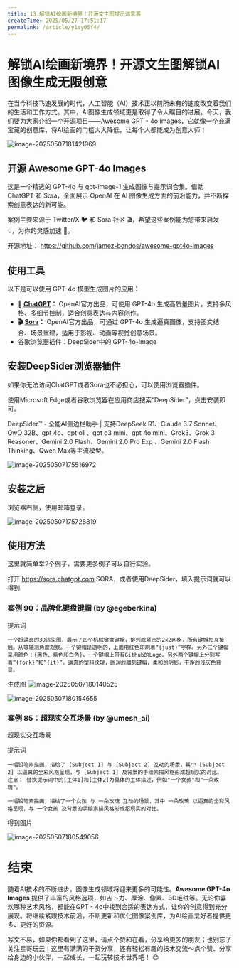 ```yaml
---
title: 13.解锁AI绘画新境界！开源文生图提示词来袭
createTime: 2025/05/27 17:51:17
permalink: /article/y1sy05f4/
---
```

# 解锁AI绘画新境界！开源文生图解锁AI图像生成无限创意

在当今科技飞速发展的时代，人工智能（AI）技术正以前所未有的速度改变着我们的生活和工作方式。其中，AI图像生成领域更是取得了令人瞩目的进展。今天，我们要为大家介绍一个开源项目——Awesome GPT - 4o Images，它就像一个充满宝藏的创意库，将AI绘画的门槛大大降低，让每个人都能成为创意大师！

![image-20250507181421969](https://imgoss.xgss.net/picgo/image-20250507181421969.png?aliyun)

## 开源 Awesome GPT-4o Images

这是一个精选的 GPT-4o 与 gpt-image-1 生成图像与提示词合集。借助 ChatGPT 和 Sora，全面展示 OpenAI 在 AI 图像生成方面的前沿能力，并不断探索创意表达的新可能。

案例主要来源于 Twitter/X 🐦 和 Sora 社区 🎬，希望这些案例能为您带来启发 💡，为你的灵感加速 🚀。

开源地址： https://github.com/jamez-bondos/awesome-gpt4o-images



## 使用工具

以下是可以使用 GPT-4o 模型生成图片的应用：

*   **💬 [ChatGPT](https://chatgpt.com/)：** OpenAI官方出品，可使用 GPT-4o 生成高质量图片，支持多风格、多细节控制，适合创意表达与内容创作。
*   **🎬 [Sora](https://sora.com/)：** OpenAI官方出品，可通过 GPT-4o 生成逼真图像，支持图文结合、场景重建，适用于影视、动画等视觉创意场景。
*   谷歌浏览器插件：DeepSider中的 GPT-4o-Image



## 安装DeepSider浏览器插件

如果你无法访问ChatGPT或者Sora也不必担心，可以使用浏览器插件。

使用Microsoft Edge或者谷歌浏览器在应用商店搜索“DeepSider”，点击安装即可。



DeepSider™ - 全能AI侧边栏助手 | 支持DeepSeek R1、Claude 3.7 Sonnet、QwQ 32B、gpt 4o、gpt o1 、gpt o3 mini、gpt 4o mini、Grok3、Grok 3 Reasoner、Gemini 2.0 Flash、Gemini 2.0 Pro Exp 、Gemini 2.0 Flash Thinking、Qwen Max等主流模型。

![image-20250507175516972](https://imgoss.xgss.net/picgo/image-20250507175516972.png?aliyun)

## 安装之后

浏览器右侧，使用邮箱登录。

![image-20250507175728819](https://imgoss.xgss.net/picgo/image-20250507175728819.png?aliyun)



## 使用方法

这里就简单举2个例子，需要更多例子可以自行实验。

打开 https://sora.chatgpt.com SORA，或者使用DeepSider，填入提示词就可以得到

### 案例 90：品牌化键盘键帽 (by @egeberkina)

提示词

    一个超逼真的3D渲染图，展示了四个机械键盘键帽，排列成紧密的2x2网格，所有键帽相互接触。从等轴测角度观察。一个键帽是透明的，上面用红色印刷着“{just}”字样。另外三个键帽采用颜色：{黑色、紫色和白色}。一个键帽上带有Github的Logo。另外两个键帽上分别写着“{fork}”和“{it}”。逼真的塑料纹理，圆润的雕刻键帽，柔和的阴影，干净的浅灰色背景。

生成图
![image-20250507180140525](https://imgoss.xgss.net/picgo/image-20250507180140525.png?aliyun)

![image-20250507180154655](https://imgoss.xgss.net/picgo/image-20250507180154655.png?aliyun)

### 案例 85：超现实交互场景 (by @umesh_ai)

超现实交互场景

提示词

```
一幅铅笔素描画，描绘了 [Subject 1] 与 [Subject 2] 互动的场景，其中 [Subject 2] 以逼真的全彩风格呈现，与 [Subject 1] 及背景的手绘素描风格形成超现实的对比。
注意： 替换提示词中的[主体1]和[主体2]为具体的主体描述，例如"一个女孩"和"一朵玫瑰"。

一幅铅笔素描画，描绘了一个女孩 与 一朵玫瑰 互动的场景，其中 一朵玫瑰 以逼真的全彩风格呈现，与 一个女孩 及背景的手绘素描风格形成超现实的对比。
```

得到图片

![image-20250507180549056](https://imgoss.xgss.net/picgo/image-20250507180549056.png?aliyun)

# 结束

随着AI技术的不断进步，图像生成领域将迎来更多的可能性。**Awesome GPT-4o Images** 提供了丰富的风格选项，如吉卜力、厚涂、像素、3D毛绒等。无论你喜欢哪种艺术风格，都能在GPT - 4o中找到合适的表达方式，让你的创意得到充分展现。将继续紧跟技术前沿，不断更新和优化图像案例库，为AI绘画爱好者提供更多、更好的资源。



写文不易，如果你都看到了这里，请点个赞和在看，分享给更多的朋友；也别忘了关注星哥玩云！这里有满满的干货分享，还有轻松有趣的技术交流～点个赞、分享给身边的小伙伴，一起成长，一起玩转技术世界吧！ 😊
